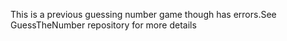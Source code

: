 This is a previous guessing number game though has errors.See GuessTheNumber repository for more details
